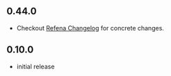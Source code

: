 ## 0.44.0

- Checkout [Refena Changelog](https://pub.dev/packages/refena/changelog) for concrete changes.

## 0.10.0

- initial release
